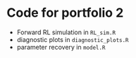 # Code for portfolio 2

- Forward RL simulation in `RL_sim.R`
- diagnostic plots in `diagnostic_plots.R`
- parameter recovery in `model.R`

